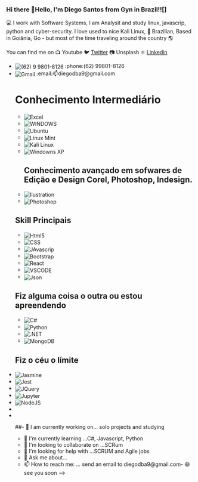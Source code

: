 
 ### Hi there 👋Hello, I'm Diego Santos from Gyn in Brazil!![]
 
💻 I work with Software Systems, I am Analysit and study  linux, javascrip, python and cyber-security. I love used to nice Kali Linux,
🏡   Brazilian, Based in Goiânia, Go - but most of the time traveling around the country 🌎

You can find me on
📺   Youtube
🐦   [Twitter](https://twitter.com/diegodba9)
📷   Unsplash
⚛️  [Linkedin](https://www.linkedin.com/in/diegolinkedin/)

<ul>
  <li><img align="center" alt="(62) 9 9801-8126" href="https://api.whatsapp.com/send?phone=+5562998018126" src="https://img.shields.io/badge/WhatsApp-25D366?style=for-the-badge&logo=whatsapp&logoColor=white"> :phone:(62) 99801-8126</>
 </li>

   <li><img align="center" alt="Gmail" src="https://img.shields.io/badge/Gmail-D14836?style=for-the-badge&logo=gmail&logoColor=white">  :email:📫diegodba9@gmail.com</>




<div>
 <h1>Conhecimento Intermediário</h1>
<ul>
  <li><img align="center" alt="Excel" src="https://img.shields.io/badge/Microsoft_Excel-217346?style=for-the-badge&logo=microsoft-excel&logoColor=white"/>
 </li>
   <li><img align="center" alt="WINDOWS" src="https://img.shields.io/badge/Microsoft-666666?style=for-the-badge&logo=microsoft&logoColor=white"/>
 </li>
    <li><img align="center" alt="Ubuntu" src="https://img.shields.io/badge/Ubuntu-E95420?style=for-the-badge&logo=ubuntu&logoColor=white"/>
 </li>
    <li><img align="center" alt="Linux Mint" src="https://img.shields.io/badge/Linux_Mint-87CF3E?style=for-the-badge&logo=linux-mint&logoColor=white"/>
 </li>
        <li><img align="center" alt="Kali Linux" src="https://img.shields.io/badge/Kali_Linux-557C94?style=for-the-badge&logo=kali-linux&logoColor=white"/>
 </li>
     <li><img align="center" alt="Windowns XP" src="https://img.shields.io/badge/Windows_XP-003399?style=for-the-badge&logo=windows-xp&logoColor=white"/>
 </li>
   <h2> Conhecimento avançado em sofwares de Edição e Design Corel, Photoshop, Indesign.</h2>
    <li><img align="center" alt="Ilustration" src="https://img.shields.io/badge/Adobe%20Illustrator-FF9A00?style=for-the-badge&logo=adobe%20illustrator&logoColor=white"/>
</li>
    <li><img align="center" alt="Photoshop" src="https://img.shields.io/badge/Adobe%20Photoshop-31A8FF?style=for-the-badge&logo=Adobe%20Photoshop&logoColor=black"/>
 </li>

</ul>
 </div>
 
 <div>
 <h2>Skill Principais</h2>
<ul>
  <li><img align="center" alt="Html5" src="https://img.shields.io/badge/HTML-239120?style=for-the-badge&logo=html5&logoColor=white"/>
 </li>
   <li><img align="center" alt="CSS" src="https://img.shields.io/badge/CSS-239120?&style=for-the-badge&logo=css3&logoColor=white"/>
 </li>
    <li><img align="center" alt="JAvascrip" src="https://img.shields.io/badge/JavaScript-F7DF1E?style=for-the-badge&logo=javascript&logoColor=black"/>
 </li>
    <li><img align="center" alt="Bootstrap" src="https://img.shields.io/badge/Bootstrap-563D7C?style=for-the-badge&logo=bootstrap&logoColor=white"/>
 </li>
     <li><img align="center" alt="React" src="https://img.shields.io/badge/React-20232A?style=for-the-badge&logo=react&logoColor=61DAFB"/>
 </li>
     <li><img align="center" alt="VSCODE" src="https://img.shields.io/badge/Visual_Studio-5C2D91?style=for-the-badge&logo=visual%20studio&logoColor=white"/>
 </li>
  <li><img align="center" alt="Json" src="https://img.shields.io/badge/json-5E5C5C?style=for-the-badge&logo=json&logoColor=white"/>
 </li>
</ul>
 </div>
 
 
 <div>
 <h2>Fiz alguma coisa o outra ou estou apreendendo</h2>
<ul>
  <li><img align="center" alt="C#" src="https://img.shields.io/badge/C%23-239120?style=for-the-badge&logo=c-sharp&logoColor=white"/>
 </li>
   <li><img align="center" alt="Python" src="https://img.shields.io/badge/Python-14354C?style=for-the-badge&logo=python&logoColor=white"/>
 </li>
    <li><img align="center" alt=".NET" src="https://img.shields.io/badge/.NET-5C2D91?style=for-the-badge&logo=.net&logoColor=white"/>
 </li>
     <li><img align="center" alt="MongoDB" src="https://img.shields.io/badge/MongoDB-4EA94B?style=for-the-badge&logo=mongodb&logoColor=white"/>
 </li>

 
</ul>
</div>
   <h2>Fiz o céu o límite</h2>
<li><img align="center" alt="Jasmine" src="https://img.shields.io/badge/Jasmine-8A4182?style=for-the-badge&logo=Jasmine&logoColor=white"/></li>
<li><img align="center" alt="Jest" src="https://img.shields.io/badge/Jest-C21325?style=for-the-badge&logo=jest&logoColor=white"/></li>
<li><img align="center" alt="JQuery" src="https://img.shields.io/badge/jQuery-0769AD?style=for-the-badge&logo=jquery&logoColor=white"/></li>
<li><img align="center" alt="Jupyter" src="https://img.shields.io/badge/Jupyter-F37626.svg?&style=for-the-badge&logo=Jupyter&logoColor=white"/></li>
<li><img align="center" alt="NodeJS" src="https://img.shields.io/badge/Node.js-339933?style=for-the-badge&logo=nodedotjs&logoColor=white"/></li>
<li></li>
<li></li>


    

##- 🔭 I am currently working on... solo projects and studying
- 🌱 I'm currently learning ...C#, Javascript, Python
- 👯 I'm looking to collaborate on ...SCRum
- 🤔 I'm looking for help with ...SCRUM and Agile jobs
- 💬 Ask me about...
- 📫 How to reach me: ... send an email to diegodba9@gmail.com- 😄 see you soon
-->
